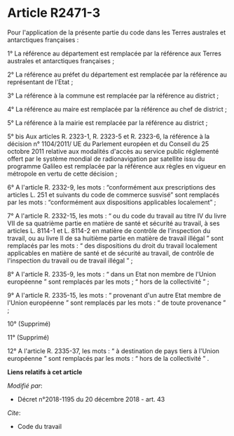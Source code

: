 # Article R2471-3

Pour l'application de la présente partie du code dans les Terres australes et antarctiques françaises :

1° La référence au département est remplacée par la référence aux Terres australes et antarctiques françaises ;

2° La référence au préfet du département est remplacée par la référence au représentant de l'Etat ;

3° La référence à la commune est remplacée par la référence au district ;

4° La référence au maire est remplacée par la référence au chef de district ;

5° La référence à la mairie est remplacée par la référence au district ;

5° bis Aux articles R. 2323-1, R. 2323-5 et R. 2323-6, la référence à la décision n° 1104/2011/ UE du Parlement européen et
du Conseil du 25 octobre 2011 relative aux modalités d'accès au service public réglementé offert par le système mondial de
radionavigation par satellite issu du programme Galileo est remplacée par la référence aux règles en vigueur en métropole en
vertu de cette décision ;

6°  A l'article R. 2332-9, les mots : “conformément aux prescriptions des articles L. 251 et suivants du code de commerce
susvisé” sont remplacés par les mots : “conformément aux dispositions applicables localement” ;

7° A l'article R. 2332-15, les mots : “ ou du  code du travail au titre IV du livre VII de sa quatrième partie en matière de
santé et sécurité au travail, à ses articles L. 8114-1 et L. 8114-2 en matière de contrôle de l'inspection du travail, ou au
livre II de sa huitième partie en matière de travail illégal ” sont remplacés par les mots : “ des dispositions du droit du
travail localement applicables en matière de santé et de sécurité au travail, de contrôle de l'inspection du travail ou de
travail illégal ” ;

8° A l'article R. 2335-9, les mots : “ dans un Etat non membre de l'Union européenne ” sont remplacés par les mots ; “ hors
de la collectivité ” ;

9° A l'article R. 2335-15, les mots : “ provenant d'un autre Etat membre de l'Union européenne ” sont remplacés par les
mots : “ de toute provenance ” ;

10° (Supprimé)

11° (Supprimé)

12° A l'article R. 2335-37, les mots : “ à destination de pays tiers à l'Union européenne ” sont remplacés par les mots : “
hors de la collectivité ” .

**Liens relatifs à cet article**

_Modifié par_:

  - Décret n°2018-1195 du 20 décembre 2018 - art. 43

_Cite_:

  - Code du travail
